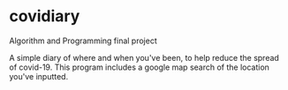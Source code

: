 # covidiary
Algorithm and Programming final project

A simple diary of where and when you've been, to help reduce the spread of covid-19.
This program includes a google map search of the location you've inputted.

